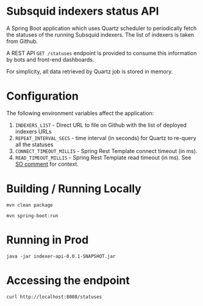 # Subsquid indexers status API

A Spring Boot application which uses Quartz scheduler to periodically fetch the statuses of the running Subsquid indexers. The list of indexers is taken from Github. 

A REST API `GET /statuses` endpoint is provided to consume this information by bots and front-end dashboards.

For simplicity, all data retrieved by Quartz job is stored in memory. 

# Configuration  

The following environment variables affect the application:
1. `INDEXERS_LIST` - Direct URL to file on Github with the list of deployed indexers URLs
2. `REPEAT_INTERVAL_SECS` - time interval (in seconds) for Quartz to re-query all the statuses
3. `CONNECT_TIMEOUT_MILLIS` - Spring Rest Template connect timeout (in ms). 
4. `READ_TIMEOUT_MILLIS` - Spring Rest Template read timeout (in ms). See [SO comment](https://stackoverflow.com/a/3069450) for context.

# Building / Running Locally  

`mvn clean package`

`mvn spring-boot:run`

# Running in Prod
`java -jar indexer-api-0.0.1-SNAPSHOT.jar`

# Accessing the endpoint

`curl http://localhost:8080/statuses`
